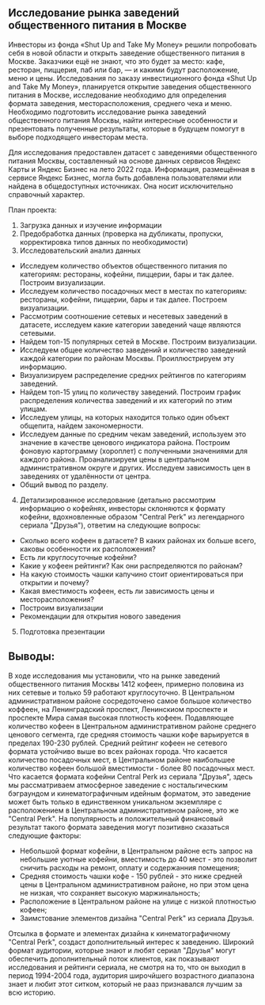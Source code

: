 ## Исследование рынка заведений общественного питания в Москве

Инвесторы из фонда «Shut Up and Take My Money» решили попробовать себя в новой области и открыть заведение общественного питания в Москве. Заказчики ещё не знают, что это будет за место: кафе, ресторан, пиццерия, паб или бар, — и какими будут расположение, меню и цены.
Исследования по заказу инвестиционного фонда «Shut Up and Take My Money», планируется открытие заведения общественного питания в Москве, исследование необходимо для определения формата заведения, месторасположения, среднего чека и меню. 
Необходимо подготовить исследование рынка заведений общественного питания Москвы, найти интересные особенности и презентовать полученные результаты, которые в будущем помогут в выборе подходящего инвесторам места.

Для исследования предоставлен датасет с заведениями общественного питания Москвы, составленный на основе данных сервисов Яндекс Карты и Яндекс Бизнес на лето 2022 года. Информация, размещённая в сервисе Яндекс Бизнес, могла быть добавлена пользователями или найдена в общедоступных источниках. Она носит исключительно справочный характер.

План проекта:

1. Загрузка данных и изучение информации
2. Предобработка данных (проверка на дубликаты, пропуски, корректировка типов данных по необходимости)
3. Исследовательский анализ данных
* Исследуем количество объектов общественного питания по категориям: рестораны, кофейни, пиццерии, бары и так далее. Построим визуализации.
* Исследуем количество посадочных мест в местах по категориям: рестораны, кофейни, пиццерии, бары и так далее. Построем визуализации. 
* Рассмотрим соотношение сетевых и несетевых заведений в датасете, исследуем какие категории заведений чаще являются сетевыми.
* Найдем топ-15 популярных сетей в Москве. Построим визуализации. 
* Исследуем общее количество заведений и количество заведений каждой категории по районам Москвы. Проиллюстрируем эту информацию.
* Визуализируем распределение средних рейтингов по категориям заведений. 
* Найдем топ-15 улиц по количеству заведений. Построим график распределения количества заведений и их категорий по этим улицам. 
* Исследуем улицы, на которых находится только один объект общепита, найдем закономерности.
* Исследуем данные по средним чекам заведений, используем это значение в качестве ценового индикатора района. Построим фоновую картограмму (хороплет) с полученными значениями для каждого района. Проанализируем цены в центральном административном округе и других. Исследуем зависимость цен в заведениях от удалённости от центра.
* Общий вывод по разделу.
4. Детализированное исследование (детально рассмотрим информацию о кофейнях, инвесторы склоняются к формату кофейни, вдохновленные образом "Central Perk" из легендарного сериала "Друзья"), ответим на следующие вопросы:
* Сколько всего кофеен в датасете? В каких районах их больше всего, каковы особенности их расположения?
* Есть ли круглосуточные кофейни?
* Какие у кофеен рейтинги? Как они распределяются по районам?
* На какую стоимость чашки капучино стоит ориентироваться при открытии и почему?
* Какая вместимость кофеен, есть ли зависимость цены и месторасположения?
* Построим визуализации 
* Рекомендации для открытия нового заведения
5. Подготовка презентации

## Выводы:
В ходе исследования мы установили, что на рынке заведений общественного питания Москвы 1412 кофеен, примерно половина из них сетевые и только 59 работают круглосуточно. В Центральном административном районе сосредоточено самое большое количество коффеен, на Ленинградский проспект, Ленинскиом проспекте и проспекте Мира самая высокая плотность кофеен. 
Подавляющее количество кофеен в Центральном административном районе среднего ценового сегмента, где средняя стоимость чашки кофе варьируется в пределах 190-230 рублей. Средний рейтинг кофеен не сетевого формата устойчиво выше во всех районах города. Что касается количество посадочных мест, в Центральном районе наибольшее количество кофеен большой вместимости - более 80 посадочных мест. 
Что касается формата кофейни Central Perk из сериала "Друзья", здесь мы рассматриваем атмосферное заведение с ностальгическим  бэграундом и кинематографичным идейным форматом, это заведение может быть только в единственном уникальном экземпляре с расположением в Центральном административном районе, это же "Central Perk". На популярность и положительный финансовый результат такого формата заведения могут позитивно сказаться следующие факторы:
- Небольшой формат кофейни, в Центральном районе есть запрос на небольшие уютные кофейни, вместимость до 40 мест - это позволит сничить расходы на ремонт, оплату и содержанния помещения;
- Средняя стоимость чашки кофе - 150 рублей - это ниже средней цены в Центральном административном районе, но при этом цена не низкая, что сохраняет высокую маржинальность;
- Расположение в Центральном районе на улице с низкой плотностью кофеен;
- Заимстование элементов дизайна "Central Perk" из сериала Друзья.

Отсылка в формате и элементах дизайна к кинематографичному "Central Perk", создаст дополнительный интерес к заведению. Широкий формат аудитории, которые знают и любят сериал "Друзья" могут обеспечить дополнительный поток клиентов, как показывают исследования и рейтинги сериала, не смотря на то, что он выходил в период 1994-2004 года, аудитория широчйшего возрастного диапазона знает и любит этот ситком, который не рааз признавался лучшим за всю историю.